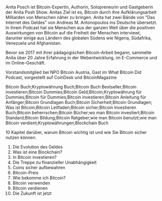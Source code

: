 Anita Posch ist Bitcoin-Expertin, Authorin, Solopreneurin und Gastgeberin der Anita Posh Show. Anitas Ziel ist es, Bitcoin durch ihre Aufklärungsarbeit Milliarden von Menschen näher zu bringen. Anita hat zwei Bände von "Das Internet des Geldes" von Andreas M. Antonopoulos ins Deutsche übersetzt. In ihrem Podcast hat sie Menschen aus der ganzen Welt über die positiven Auswirkungen von Bitcoin auf die Freiheit der Menschen interviewt, darunter einige aus Ländern des globalen Südens wie Nigeria, Südafrika, Venezuela und Afghanistan.

Bevor sie 2017 mit ihrer pädagogischen Bitcoin-Arbeit begann, sammelte Anita über 20 Jahre Erfahrung in der Webentwicklung, im E-Commerce und im Online-Geschäft.

Vorstandsmitglied bei NPO Bitcoin Austria, Gast im What Bitcoin Did Podcast, vorgestellt auf CoinDesk und BitcoinMagazine

Bitcoin Buch;Kryptowährung Buch;Bitcoin Buch Bestseller;Bitcoin investieren;Bitcoin Dummies;Bitcoin Geld;Bitcoin;Kryptowährung für Dummies;Bitcoin für Dummies;Bitcoin investieren;Bitcoin Anleitung für Anfänger;Bitcoin Grundlagen Buch;Bitcoin Sicherheit;Bitcoin Grundlagen; Was ist Bitcoin;Bitcoin Leitfaden;Bitcoin sicher;Bitcoin Investieren Buch;Bitcoin beherrschen;Bitcoin Bücher;wo man Bitcoin investiert;Bitcoin Standard;Bitcoin Bildung;Bitcoin Ratgeber;wie man Bitcoin benutzt;wie man Bitcoin verdient;Kryptowährungen;Blockchain Buch

10 Kapitel darüber, warum Bitcoin wichtig ist und wie Sie Bitcoin sicher nutzen können.
1.  Die Evolution des Geldes
2.  Was ist eine Blockchain?
3.  In Bitcoin investieren?
4.  Die Treppe zu finanzieller Unabhängigkeit
5.  Coins sicher aufbewahren
6.  Bitcoin-Preis
7.  Wie bekomme ich Bitcoin?
8.  Bitcoin verwenden
9.  Bitcoin verdienen
10.  Die Zukunft ist jetzt

